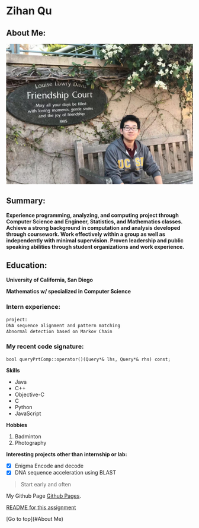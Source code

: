 # Zihan Qu

## About Me:

![This is a image](IMG_1241.JPG)
## Summary:
**Experience programming, analyzing, and computing project through Computer Science and Engineer, Statistics, and Mathematics classes. 
Achieve a strong background in computation and analysis developed through coursework. Work effectively within a group as well as independently with minimal supervision. 
Proven leadership and public speaking abilities through student organizations and work experience.**

## Education:
**University of California, San Diego**

**Mathematics w/ specialized in Computer Science**

### Intern experience:

```
project:
DNA sequence alignment and pattern matching
Abnormal detection based on Markov Chain

```
### My recent code signature:
```
bool queryPrtComp::operator()(Query*& lhs, Query*& rhs) const;
```

**Skills**
- Java
- C++
- Objective-C
- C
- Python
- JavaScript

**Hobbies**
1. Badminton
2. Photography

**Interesting projects other than internship or lab:**
- [x] Enigma Encode and decode
- [x] DNA sequence acceleration using BLAST 

> Start early and often

My Github Page [Github Pages](https://github.com/QzhStarkInternational).

[README for this assignment](README.md)


[Go to top](#About Me)
